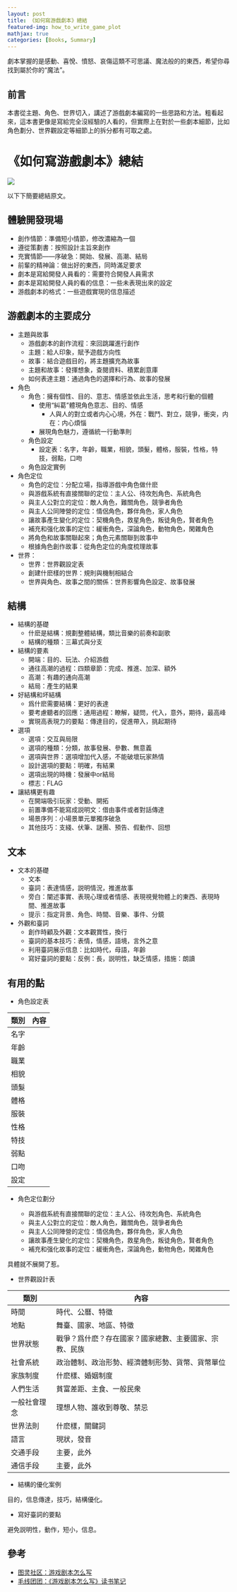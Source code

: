 ```yaml
---
layout: post
title: 《如何寫游戲劇本》總結
featured-img: how_to_write_game_plot
mathjax: true
categories: [Books, Summary]
---
```


劇本掌握的是感動、喜悅、憤怒、哀傷這類不可思議、魔法般的的東西，希望你尋找到屬於你的“魔法”。

<!--more-->

## 前言

本書從主題、角色、世界切入，講述了游戲劇本編寫的一些思路和方法。粗看起來，這本書更像是寫給完全沒經驗的人看的，但實際上在對於一些劇本細節，比如角色劃分、世界觀設定等細節上的拆分都有可取之處。 



# 《如何寫游戲劇本》總結

![]({{site.img_url}}/books/how_to_write_game_plot/plot.png)


以下下簡要總結原文。

## 體驗開發現場

+ 創作情節：準備短小情節，修改濃縮為一個
+ 遵從策劃書：按照設計主旨來創作
+ 充實情節——序破急：開始、發展、高潮、結局
+ 前輩的精神論：做出好的東西，同時滿足要求
+ 劇本是寫給開發人員看的：需要符合開發人員需求
+ 劇本是寫給開發人員的看的信息：一些未表現出來的設定
+ 游戲劇本的格式：一些遊戲實現的信息描述


## 游戲劇本的主要成分

+ 主題與故事
  + 游戲劇本的創作流程：來回跳躍進行創作
  + 主題：給人印象，賦予遊戲方向性
  + 故事：結合遊戲目的，將主題擴充為故事
  + 主題和故事：發揮想象，查閱資料、積累創意庫
  + 如何表達主題：通過角色的選擇和行為、故事的發展
+ 角色
  + 角色：擁有個性、目的、意志、情感並依此生活，思考和行動的個體
    + 使用“糾葛”體現角色意志、目的、情感
      + 人與人的對立或者内心心境，外在：戰鬥、對立，競爭，衝突，内在：内心煩惱
    + 展現角色魅力，遵循統一行動準則
  + 角色設定
    + 設定表：名字，年齡，職業，相貌，頭髮，體格，服裝，性格，特技，弱點，口吻
  + 角色設定實例
+ 角色定位
  + 角色的定位：分配立場，指導游戲中角色做什麽
  + 與游戲系統有直接關聯的定位：主人公、待攻剋角色、系統角色
  + 與主人公對立的定位：敵人角色，難關角色，競爭者角色
  + 與主人公同陣營的定位：情侶角色，夥伴角色，家人角色
  + 讓故事產生變化的定位：契機角色，救星角色，叛徒角色，賢者角色
  + 補充和强化故事的定位：緩衝角色，深論角色，動物角色，閑雜角色
  + 將角色和故事關聯起來；角色元素關聯到故事中
  + 根據角色創作故事：從角色定位的角度梳理故事
+ 世界：
  + 世界：世界觀設定表
  + 創建什麽樣的世界：規則與機制相結合
  + 世界與角色、故事之間的關係：世界影響角色設定、故事發展

## 結構

+ 結構的基礎
  + 什麽是結構：規劃整體結構，類比音樂的前奏和副歌
  + 結構的種類：三幕式與分支
+ 結構的要素
  + 開端：目的、玩法、介紹游戲
  + 通往高潮的過程：四類章節：完成、推進、加深、額外
  + 高潮：有趣的通向高潮
  + 結局：產生的結果
+ 好結構和坏結構
  + 爲什麽需要結構：更好的表達
  + 要考慮聽者的回應：通用過程：瞭解，疑問，代入，意外，期待，最高峰
  + 實現高表現力的要點：傳達目的，促進帶入，挑起期待
+ 選項
  + 選項：交互與局限
  + 選項的種類：分類，故事發展、參數、無意義
  + 選項與世界：選項增加代入感，不能破壞玩家熱情
  + 設計選項的要點：明確，有結果
  + 選項出現的時機：發展中or結局
  + 標志：FLAG
+ 讓結構更有趣
  + 在開端吸引玩家：受動、開拓
  + 前置準備不能寫成説明文：借由事件或者對話傳達
  + 場景序列：小場景單元單獨序破急
  + 其他技巧：支綫、伏筆、謎團、預告、假動作、回想

## 文本

+ 文本的基礎
  + 文本
  + 臺詞：表達情感，説明情況，推進故事
  + 旁白：闡述事實、表現心理或者情感、表現視覺物體上的東西、表現時間、推進故事
  + 提示：指定背景、角色、時間、音樂、事件、分鏡
+ 外觀和臺詞
  + 創作時顧及外觀：文本觀賞性，換行
  + 臺詞的基本技巧：表情，情感，語境，言外之意
  + 利用臺詞展示信息：比如時代，母語，年齡
  + 寫好臺詞的要點：反例：長，説明性，缺乏情感，措施：朗讀


## 有用的點

+ 角色設定表


|類別|內容|
|--|--|
|名字||
|年齡||
|職業||
|相貌||
|頭髮||
|體格||
|服裝||
|性格||
|特技||
|弱點||
|口吻||
|設定||


+ 角色定位劃分

  + 與游戲系統有直接關聯的定位：主人公、待攻剋角色、系統角色
  + 與主人公對立的定位：敵人角色，難關角色，競爭者角色
  + 與主人公同陣營的定位：情侶角色，夥伴角色，家人角色
  + 讓故事產生變化的定位：契機角色，救星角色，叛徒角色，賢者角色
  + 補充和强化故事的定位：緩衝角色，深論角色，動物角色，閑雜角色

具體就不展開了惹。

+ 世界觀設計表

|類別|內容|
|--|--|
|時間|時代、公曆、特徵|
|地點|舞臺、國家、地區、特徵|
|世界狀態|戰爭？爲什麽？存在國家？國家總數、主要國家、宗教、民族|
|社會系統|政治體制、政治形勢、經濟體制形勢、貨幣、貨幣單位|
|家族制度|什麽樣、婚姻制度|
|人們生活|貧富差距、主食、一般民衆|
|一般社會理念|理想人物、誰收到尊敬、禁忌|
|世界法則|什麽樣，關鍵詞|
|語言|現狀，發音|
|交通手段|主要，此外|
|通信手段|主要，此外|


+ 結構的優化案例

目的，信息傳達，技巧，結構優化。

+ 寫好臺詞的要點

避免説明性，動作，短小，信息。

## 參考

+ [图灵社区：游戏剧本怎么写](https://www.ituring.com.cn/book/2400)
+ [毛线团团：《游戏剧本怎么写》读书笔记](https://mubu.com/doc/nv-qZ8RFg0)
